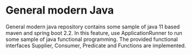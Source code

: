 # General modern Java
General modern java repository contains some sample of java 11 based maven and spring boot 2.2. 
In this feature, use ApplicationRunner to run some sample of java functional programming.
The provided functional interfaces Supplier, Consumer, Predicate and Functions are implemented.
